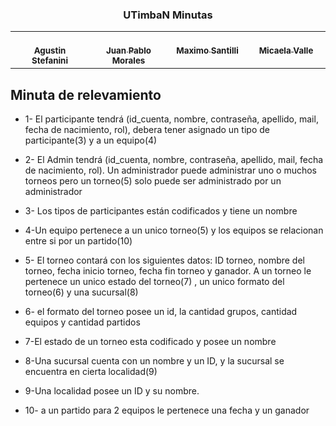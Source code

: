 <h3 align="center">UTimbaN Minutas</h3>
<table align="center">
<tbody>
<tr valign="top">
    <td align="center" width=25%><a href="https://github.com/agustinstef"><br/><sub><b>Agustin Stefanini</b></sub></a>
    <td align="center" width=25%><a href="https://github.com/juan-pabl0"><br/><sub><b>Juan Pablo Morales</b></sub></a>
    <td align="center" width=25%><a href="https://github.com/MaxiiSantilli"><br/><sub><b>Maximo Santilli</b></sub></a>
    <td align="center" width=25%><a href="https://github.com/micaelavalle19"><br/><sub><b>Micaela Valle</b></sub></a> 
</tr>
</tbody>
</table>

## Minuta de relevamiento
- 1- El participante tendrá (id_cuenta, nombre, contraseña, apellido, mail, fecha de nacimiento, rol), debera tener asignado un tipo de participante(3) y a un equipo(4)



- 2- El  Admin tendrá (id_cuenta, nombre, contraseña, apellido, mail, fecha de nacimiento, rol). Un administrador puede administrar uno o muchos torneos pero un torneo(5) solo puede ser administrado por un administrador



- 3- Los tipos de participantes están codificados y tiene un nombre



- 4-Un equipo pertenece a un unico torneo(5) y  los equipos se relacionan entre si por un partido(10)


- 5- El torneo contará con los siguientes datos: ID torneo, nombre del torneo,  fecha inicio torneo, fecha fin torneo y ganador. A un torneo le pertenece un unico estado del torneo(7) , un unico formato del torneo(6) y una sucursal(8)



- 6- el formato del torneo posee un id, la cantidad grupos, cantidad equipos  y cantidad partidos



- 7-El estado de un torneo esta codificado y posee un nombre



- 8-Una sucursal cuenta con un nombre y un ID, y la sucursal se encuentra en cierta localidad(9) 





- 9-Una localidad posee un ID y su nombre.



- 10- a un partido para 2 equipos le pertenece una fecha y un ganador